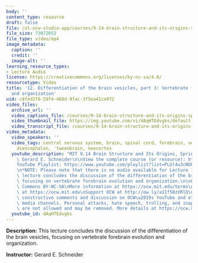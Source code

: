 ```yaml
---
body: ''
content_type: resource
draft: false
file: /ol-ocw-studio-app/courses/9-14-brain-structure-and-its-origins-spring-2014/mit9_14s14_lec12_360p_16_9.mp4
file_size: 73072652
file_type: video/mp4
image_metadata:
  caption: ''
  credit: ''
  image-alt: ''
learning_resource_types:
- Lecture Audio
license: https://creativecommons.org/licenses/by-nc-sa/4.0/
resourcetype: Video
title: '12. Differentiation of the brain vesicles, part 3: Vertebrate forebrain evolution
  and organization'
uid: c8fed2f6-59f4-468d-9fac-3f5ea41ce972
video_files:
  archive_url: ''
  video_captions_file: /courses/9-14-brain-structure-and-its-origins-spring-2014/mit9_14s14_lec12_captions.vtt
  video_thumbnail_file: https://img.youtube.com/vi/dAqHTEdvgks/default.jpg
  video_transcript_file: /courses/9-14-brain-structure-and-its-origins-spring-2014/mit9_14s14_lec12_transcript.pdf
video_metadata:
  video_speakers: ''
  video_tags: central nervous system, brain, spinal cord, forebrain, vesicles, midbrain,
    diencephalon, 'tweenbrain, neocortex
  youtube_description: "MIT 9.14 Brain Structure and Its Origins, Spring 2014\nInstructor:\
    \ Gerard E. Schneider\n\nView the complete course (or resource): https://ocw.mit.edu/9-14S14\n\
    YouTube Playlist: https://www.youtube.com/playlist?list=PLUl4u3cNGP62ABe0O-0qtaHHxyKQi1ZwR\n\
    \n*NOTE: Please note that there is no audio available for Lecture 13.*\n\nThis\
    \ lecture concludes the discussion of the differentiation of the brain vesicles,\
    \ focusing on vertebrate forebrain evolution and organization.\n\nLicense: Creative\
    \ Commons BY-NC-SA\nMore information at https://ocw.mit.edu/terms\nMore courses\
    \ at https://ocw.mit.edu\nSupport OCW at http://ow.ly/a1If50zVRlQ\n\nWe encourage\
    \ constructive comments and discussion on OCW\u2019s YouTube and other social\
    \ media channels. Personal attacks, hate speech, trolling, and inappropriate comments\
    \ are not allowed and may be removed. More details at https://ocw.mit.edu/comments."
  youtube_id: dAqHTEdvgks
---
```

**Description:** This lecture concludes the discussion of the differentiation of the brain vesicles, focusing on vertebrate forebrain evolution and organization.

**Instructor:** Gerard E. Schneider